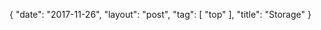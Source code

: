 {
   "date": "2017-11-26",
   "layout": "post",
   "tag": [
      "top"
   ],
   "title": "Storage"
}

